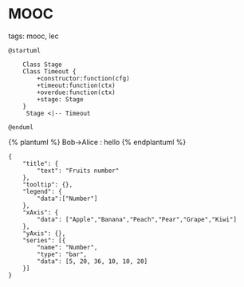 # MOOC

tags: mooc, lec

```uml
@startuml

    Class Stage
    Class Timeout {
        +constructor:function(cfg)
        +timeout:function(ctx)
        +overdue:function(ctx)
        +stage: Stage
    }
     Stage <|-- Timeout

@enduml
```

{% plantuml %}
Bob->Alice : hello
{% endplantuml %}



```chart
{
    "title": {
        "text": "Fruits number"
    },
    "tooltip": {},
    "legend": {
        "data":["Number"]
    },
    "xAxis": {
        "data": ["Apple","Banana","Peach","Pear","Grape","Kiwi"]
    },
    "yAxis": {},
    "series": [{
        "name": "Number",
        "type": "bar",
        "data": [5, 20, 36, 10, 10, 20]
    }]
}
```


